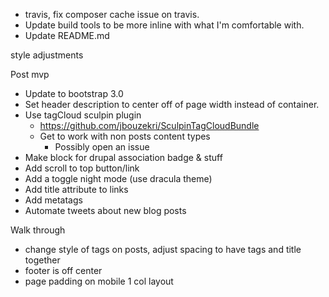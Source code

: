 * travis, fix composer cache issue on travis.
* Update build tools to be more inline with what I'm comfortable with.
* Update README.md


style adjustments

Post mvp
* Update to bootstrap 3.0
* Set header description to center off of page width instead of container.
* Use tagCloud sculpin plugin
  * https://github.com/jbouzekri/SculpinTagCloudBundle
  * Get to work with non posts content types
    * Possibly open an issue
* Make block for drupal association badge & stuff
* Add scroll to top button/link
* Add a toggle night mode (use dracula theme)
* Add title attribute to links
* Add metatags
* Automate tweets about new blog posts


Walk through
* change style of tags on posts, adjust spacing to have tags and title together
* footer is off center
* page padding on mobile 1 col layout